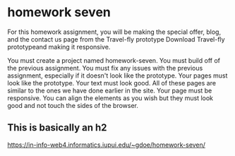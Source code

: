 # homework seven

For this homework assignment, you will be making the special offer, blog, and the contact us page from the Travel-fly prototype Download Travel-fly prototypeand making it responsive.

You must create a project named homework-seven.
You must build off of the previous assignment.
You must fix any issues with the previous assignment, especially if it doesn't look like the prototype.
Your pages must look like the prototype. Your text must look good.
All of these pages are similar to the ones we have done earlier in the site.
Your page must be responsive.
You can align the elements as you wish but they must look good and not touch the sides of the browser.

## This is basically an h2

https://in-info-web4.informatics.iupui.edu/~gdoe/homework-seven/
